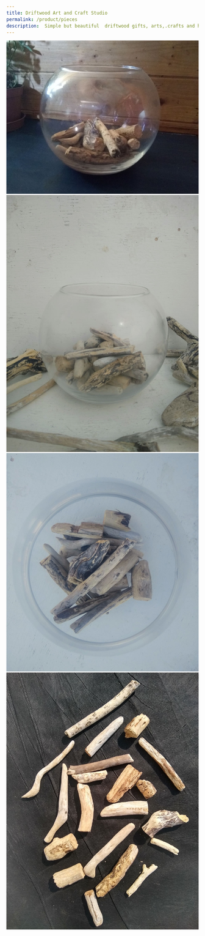 ```yaml
---
title: Driftwood Art and Craft Studio
permalink: /product/pieces
description:  Simple but beautiful  driftwood gifts, arts,.crafts and home decor ideas.
---
```


<div class="row">
  <div class="column">
    <img src="/assets/images/bits1-680.jpg">
    <img src="/assets/images/bits2.jpg">
    <img src="/assets/images/bits3.jpg">
    <img src="/assets/images/bits4.jpg">
  </div>
 </div>
